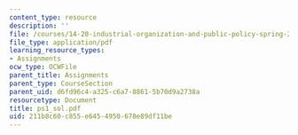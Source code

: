 ```yaml
---
content_type: resource
description: ''
file: /courses/14-20-industrial-organization-and-public-policy-spring-2003/211b8c60c855e6454950678e89df11be_ps1_sol.pdf
file_type: application/pdf
learning_resource_types:
- Assignments
ocw_type: OCWFile
parent_title: Assignments
parent_type: CourseSection
parent_uid: d6fd96c4-a325-c6a7-8861-5b70d9a2738a
resourcetype: Document
title: ps1_sol.pdf
uid: 211b8c60-c855-e645-4950-678e89df11be
---
```

